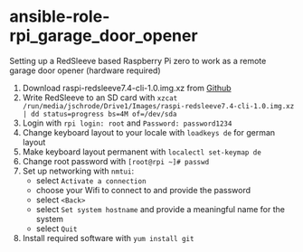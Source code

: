 # ansible-role-rpi_garage_door_opener
Setting up a RedSleeve based Raspberry Pi zero to work as a remote garage door opener (hardware required)

1. Download raspi-redsleeve7.4-cli-1.0.img.xz from [Github](https://github.com/redsleeve-linux/redsleeve-linux.github.io/releases/tag/rpi-7.4-1.0)
2. Write RedSleeve to an SD card with
```xzcat /run/media/jschrode/Drive1/Images/raspi-redsleeve7.4-cli-1.0.img.xz | dd status=progress bs=4M of=/dev/sda```
3. Login with ```rpi login: root``` and ```Password: password1234```
4. Change keyboard layout to your locale with ```loadkeys de``` for german layout
5. Make keyboard layout permanent with ```localectl set-keymap de```
6. Change root password with ```[root@rpi ~]# passwd```
7. Set up networking with ```nmtui```:
   * select ```Activate a connection```
   * choose your Wifi to connect to and provide the password
   * select ```<Back>```
   * select ```Set system hostname``` and provide a meaningful name for the system
   * select ```Quit```
8. Install required software with ```yum install git```
